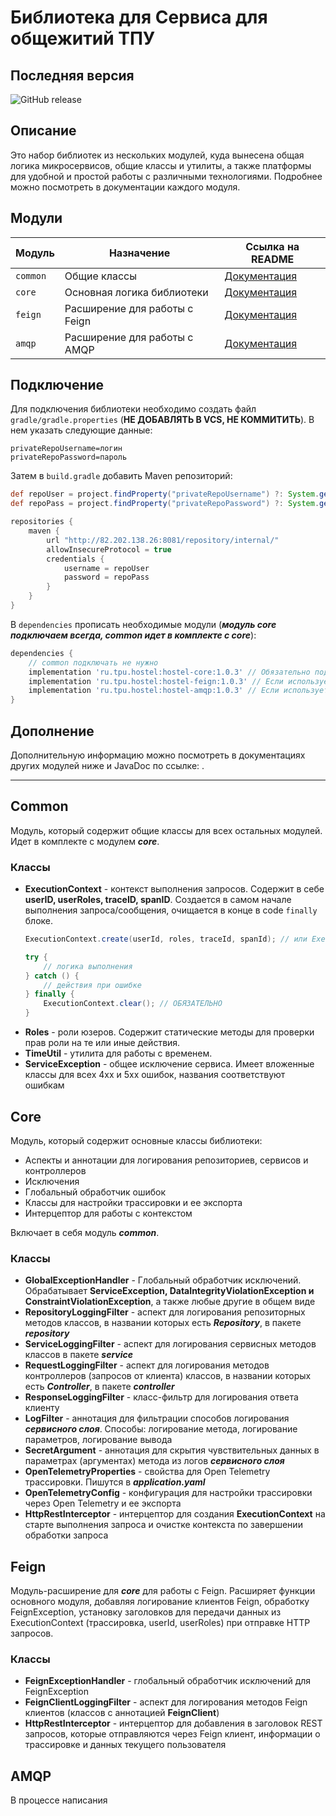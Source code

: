 # Библиотека для Сервиса для общежитий ТПУ

## Последняя версия

![GitHub release](https://img.shields.io/github/v/release/TpaBKa251/Hostel_Internal_Library?style=flat-square)

## Описание

Это набор библиотек из нескольких модулей, куда вынесена общая логика микросервисов, общие классы и утилиты,
а также платформы для удобной и простой работы с различными технологиями. Подробнее можно посмотреть в документации
каждого модуля.

## Модули

| Модуль   | Назначение                    | Ссылка на README        |
|----------|-------------------------------|-------------------------|
| `common` | Общие классы                  | [Документация](#Common) |
| `core`   | Основная логика библиотеки    | [Документация](#Core)   |
| `feign`  | Расширение для работы с Feign | [Документация](#Feign)  |
| `amqp`   | Расширение для работы с AMQP  | [Документация](#AMQP)   |

## Подключение

Для подключения библиотеки необходимо создать файл `gradle/gradle.properties` (**НЕ ДОБАВЛЯТЬ В VCS, НЕ КОММИТИТЬ**).
В нем указать следующие данные:

```properties
privateRepoUsername=логин
privateRepoPassword=пароль
```

Затем в `build.gradle` добавить Maven репозиторий:

```groovy
def repoUser = project.findProperty("privateRepoUsername") ?: System.getenv("INTERNAL_REPO_LOGIN")
def repoPass = project.findProperty("privateRepoPassword") ?: System.getenv("INTERNAL_REPO_PASSWORD")

repositories {
    maven {
        url "http://82.202.138.26:8081/repository/internal/"
        allowInsecureProtocol = true
        credentials {
            username = repoUser
            password = repoPass
        }
    }
}
```

В `dependencies` прописать необходимые модули (***модуль core подключаем всегда, common идет в комплекте с core***):

```groovy
dependencies {
    // common подключать не нужно
    implementation 'ru.tpu.hostel:hostel-core:1.0.3' // Обязательно подключить
    implementation 'ru.tpu.hostel:hostel-feign:1.0.3' // Если используется Feign
    implementation 'ru.tpu.hostel:hostel-amqp:1.0.3' // Если используется AMQP
}
```

## Дополнение

Дополнительную информацию можно посмотреть в документациях других модулей ниже и JavaDoc по ссылке: .

---

## Common

Модуль, который содержит общие классы для всех остальных модулей. Идет в комплекте с модулем **_core_**.

### Классы

- **ExecutionContext** - контекст выполнения запросов. Содержит в себе **userID, userRoles, traceID, spanID**.
  Создается в самом начале выполнения запроса/сообщения, очищается в конце в code `finally` блоке.
    ```java
    ExecutionContext.create(userId, roles, traceId, spanId); // или ExecutionContext.create();

    try {
        // логика выполнения
    } catch () {
        // действия при ошибке
    } finally {
        ExecutionContext.clear(); // ОБЯЗАТЕЛЬНО
    }
    ```
- **Roles** - роли юзеров. Содержит статические методы для проверки прав роли на те или иные действия.
- **TimeUtil** - утилита для работы с временем.
- **ServiceException** - общее исключение сервиса. Имеет вложенные классы для всех 4хх и 5хх ошибок, названия
  соответствуют ошибкам

## Core

Модуль, который содержит основные классы библиотеки:

- Аспекты и аннотации для логирования репозиториев, сервисов и контроллеров
- Исключения
- Глобальный обработчик ошибок
- Классы для настройки трассировки и ее экспорта
- Интерцептор для работы с контекстом

Включает в себя модуль **_common_**.

### Классы

- **GlobalExceptionHandler** - Глобальный обработчик исключений. Обрабатывает **ServiceException,
  DataIntegrityViolationException и ConstraintViolationException**, а также любые другие в общем виде
- **RepositoryLoggingFilter** - аспект для логирования репозиторных методов классов, в названии которых есть
  **_Repository_**, в пакете **_repository_**
- **ServiceLoggingFilter** - аспект для логирования сервисных методов классов в пакете **_service_**
- **RequestLoggingFilter** - аспект для логирования методов контроллеров (запросов от клиента) классов, в названии
  которых есть **_Controller_**, в пакете **_controller_**
- **ResponseLoggingFilter** - класс-фильтр для логирования ответа клиенту
- **LogFilter** - аннотация для фильтрации способов логирования **_сервисного слоя_**. Способы: логирование метода,
  логирование параметров, логирование вывода
- **SecretArgument** - аннотация для скрытия чувствительных данных в параметрах (аргументах) метода из логов
  **_сервисного слоя_**
- **OpenTelemetryProperties** - свойства для Open Telemetry трассировки. Пишутся в **_application.yaml_**
- **OpenTelemetryConfig** - конфигурация для настройки трассировки через Open Telemetry и ее экспорта
- **HttpRestInterceptor** - интерцептор для создания **ExecutionContext** на старте выполнения запроса и очистке
  контекста по завершении обработки запроса

## Feign

Модуль-расширение для **_core_** для работы с Feign. Расширяет функции основного модуля, добавляя логирование клиентов
Feign, обработку FeignException, установку заголовков для передачи данных из ExecutionContext
(трассировка, userId, userRoles) при отправке HTTP запросов.

### Классы

- **FeignExceptionHandler** - глобальный обработчик исключений для FeignException
- **FeignClientLoggingFilter** - аспект для логирования методов Feign клиентов (классов с аннотацией **FeignClient**)
- **HttpRestInterceptor** - интерцептор для добавления в заголовок REST запросов, которые отправляются через Feign
  клиент, информации о трассировке и данных текущего пользователя

## AMQP

В процессе написания